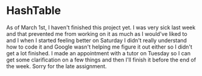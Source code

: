 # HashTable

As of March 1st, I haven't finished this project yet. I was very sick last week and that prevented me from working on it as much as I would've liked to and I when I started feeling better on Saturday I didn't really understand how to code it and Google wasn't helping me figure it out either so I didn't get a lot finished. I made an appointment with a tutor on Tuesday so I can get some clarification on a few things and then I'll finish it before the end of the week. Sorry for the late assignment.
